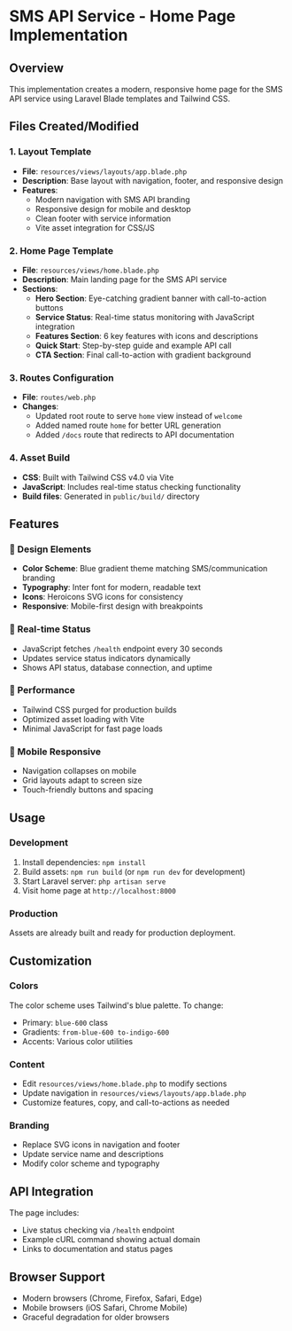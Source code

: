 # SMS API Service - Home Page Implementation

## Overview
This implementation creates a modern, responsive home page for the SMS API service using Laravel Blade templates and Tailwind CSS.

## Files Created/Modified

### 1. Layout Template
- **File**: `resources/views/layouts/app.blade.php`
- **Description**: Base layout with navigation, footer, and responsive design
- **Features**:
  - Modern navigation with SMS API branding
  - Responsive design for mobile and desktop
  - Clean footer with service information
  - Vite asset integration for CSS/JS

### 2. Home Page Template
- **File**: `resources/views/home.blade.php`
- **Description**: Main landing page for the SMS API service
- **Sections**:
  - **Hero Section**: Eye-catching gradient banner with call-to-action buttons
  - **Service Status**: Real-time status monitoring with JavaScript integration
  - **Features Section**: 6 key features with icons and descriptions
  - **Quick Start**: Step-by-step guide and example API call
  - **CTA Section**: Final call-to-action with gradient background

### 3. Routes Configuration
- **File**: `routes/web.php`
- **Changes**:
  - Updated root route to serve `home` view instead of `welcome`
  - Added named route `home` for better URL generation
  - Added `/docs` route that redirects to API documentation

### 4. Asset Build
- **CSS**: Built with Tailwind CSS v4.0 via Vite
- **JavaScript**: Includes real-time status checking functionality
- **Build files**: Generated in `public/build/` directory

## Features

### 🎨 Design Elements
- **Color Scheme**: Blue gradient theme matching SMS/communication branding
- **Typography**: Inter font for modern, readable text
- **Icons**: Heroicons SVG icons for consistency
- **Responsive**: Mobile-first design with breakpoints

### 🔄 Real-time Status
- JavaScript fetches `/health` endpoint every 30 seconds
- Updates service status indicators dynamically
- Shows API status, database connection, and uptime

### 🚀 Performance
- Tailwind CSS purged for production builds
- Optimized asset loading with Vite
- Minimal JavaScript for fast page loads

### 📱 Mobile Responsive
- Navigation collapses on mobile
- Grid layouts adapt to screen size
- Touch-friendly buttons and spacing

## Usage

### Development
1. Install dependencies: `npm install`
2. Build assets: `npm run build` (or `npm run dev` for development)
3. Start Laravel server: `php artisan serve`
4. Visit home page at `http://localhost:8000`

### Production
Assets are already built and ready for production deployment.

## Customization

### Colors
The color scheme uses Tailwind's blue palette. To change:
- Primary: `blue-600` class
- Gradients: `from-blue-600 to-indigo-600`
- Accents: Various color utilities

### Content
- Edit `resources/views/home.blade.php` to modify sections
- Update navigation in `resources/views/layouts/app.blade.php`
- Customize features, copy, and call-to-actions as needed

### Branding
- Replace SVG icons in navigation and footer
- Update service name and descriptions
- Modify color scheme and typography

## API Integration

The page includes:
- Live status checking via `/health` endpoint
- Example cURL command showing actual domain
- Links to documentation and status pages

## Browser Support
- Modern browsers (Chrome, Firefox, Safari, Edge)
- Mobile browsers (iOS Safari, Chrome Mobile)
- Graceful degradation for older browsers